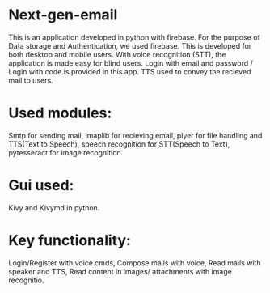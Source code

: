 # Next-gen-email
This is an application developed in python with firebase. 
For the purpose of Data storage and Authentication, we used firebase. This is developed for both desktop and mobile users.
With voice recognition (STT),  the application is made easy for blind users. Login with email and password / Login with code 
is provided in this app. TTS used to convey the recieved mail to users.

# Used modules:
  Smtp for sending mail,
  imaplib for recieving email,
  plyer for file handling and TTS(Text to Speech),
  speech recognition for STT(Speech to Text),
  pytesseract for image recognition. 
# Gui used:
   Kivy and Kivymd in python.

# Key functionality:
  Login/Register with voice cmds,
  Compose mails with voice,
  Read mails with speaker and TTS,
  Read content in images/ attachments with image recognitio.
  

